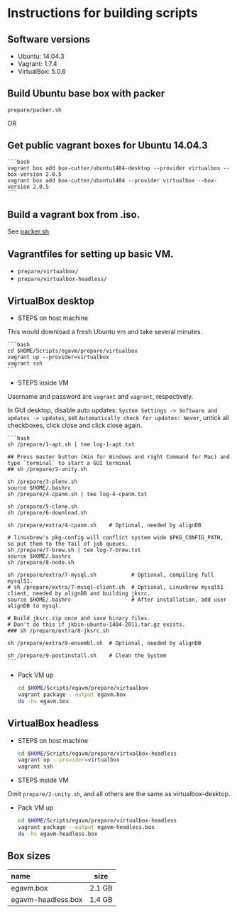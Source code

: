 # Instructions for building scripts

## Software versions

* Ubuntu:       14.04.3
* Vagrant:      1.7.4
* VirtualBox:   5.0.6

## Build Ubuntu base box with packer

`prepare/packer.sh`

OR

## Get public vagrant boxes for Ubuntu 14.04.3

    ```bash
    vagrant box add box-cutter/ubuntu1404-desktop --provider virtualbox --box-version 2.0.5
    vagrant box add box-cutter/ubuntu1404 --provider virtualbox --box-version 2.0.5
    ```

## Build a vagrant box from .iso.

See [packer.sh](prepare/packer.sh)

##  Vagrantfiles for setting up basic VM.

* `prepare/virtualbox/`
* `prepare/virtualbox-headless/`

## VirtualBox desktop

* STEPS on host machine

This would download a fresh Ubuntu vm and take several minutes.

    ```bash
    cd $HOME/Scripts/egavm/prepare/virtualbox
    vagrant up --provider=virtualbox
    vagrant ssh
    ```

* STEPS inside VM

Username and password are `vagrant` and `vagrant`, respectively.

In GUI desktop, disable auto updates: `System Settings -> Software and updates -> updates`,
set `Automatically check for updates: Never`, untick all checkboxes, click close and click close again.

    ```bash
    sh /prepare/1-apt.sh | tee log-1-apt.txt

    ## Press master button (Win for Windows and right Command for Mac) and type `terminal` to start a GUI terminal
    ## sh /prepare/2-unity.sh

    sh /prepare/3-plenv.sh
    source $HOME/.bashrc
    sh /prepare/4-cpanm.sh | tee log-4-cpanm.txt

    sh /prepare/5-clone.sh
    sh /prepare/6-download.sh

    sh /prepare/extra/4-cpanm.sh    # Optional, needed by alignDB

    # linuxbrew's pkg-config will conflict system wide $PKG_CONFIG_PATH, so put them to the tail of job queues.
    sh /prepare/7-brew.sh | tee log-7-brew.txt
    source $HOME/.bashrc
    sh /prepare/8-node.sh

    sh /prepare/extra/7-mysql.sh           # Optional, compiling full mysql51.
    # sh /prepare/extra/7-mysql-client.sh  # Optional, Linuxbrew mysql51 client, needed by alignDB and building jksrc.
    source $HOME/.bashrc                   # After installation, add user alignDB to mysql.

    # Build jksrc.zip once and save binary files.
    # Don't do this if jkbin-ubuntu-1404-2011.tar.gz exists.
    ### sh /prepare/extra/8-jksrc.sh

    sh /prepare/extra/9-ensembl.sh  # Optional, needed by alignDB

    sh /prepare/9-postinstall.sh    # Clean the System
    ```

* Pack VM up

    ```bash
    cd $HOME/Scripts/egavm/prepare/virtualbox
    vagrant package --output egavm.box
    du -hs egavm.box
    ```

## VirtualBox headless

* STEPS on host machine

    ```bash
    cd $HOME/Scripts/egavm/prepare/virtualbox-headless
    vagrant up --provider=virtualbox
    vagrant ssh
    ```

* STEPS inside VM

Omit `prepare/2-unity.sh`, and all others are the same as virtualbox-desktop.

* Pack VM up

    ```bash
    cd $HOME/Scripts/egavm/prepare/virtualbox-headless
    vagrant package --output egavm-headless.box
    du -hs egavm-headless.box
    ```

## Box sizes

| name               | size    |
| :-----             | :-----: |
| egavm.box          | 2.1 GB  |
| egavm-headless.box | 1.4 GB  |
